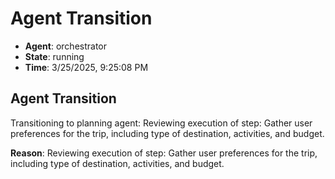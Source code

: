 # Agent Transition

- **Agent**: orchestrator
- **State**: running
- **Time**: 3/25/2025, 9:25:08 PM

## Agent Transition

Transitioning to planning agent: Reviewing execution of step: Gather user preferences for the trip, including type of destination, activities, and budget.

**Reason**: Reviewing execution of step: Gather user preferences for the trip, including type of destination, activities, and budget.

